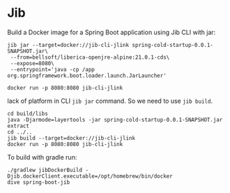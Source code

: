# Jib

Build a Docker image for a Spring Boot application using Jib CLI with jar:
```shell
jib jar --target=docker://jib-cli-jlink spring-cold-startup-0.0.1-SNAPSHOT.jar\
 --from=bellsoft/liberica-openjre-alpine:21.0.1-cds\
 --expose=8080\
 --entrypoint='java -cp /app org.springframework.boot.loader.launch.JarLauncher'
 
docker run -p 8080:8080 jib-cli-jlink
```
lack of platform in CLI `jib jar` command. So we need to use `jib build`.
```shell
cd build/libs
java -Djarmode=layertools -jar spring-cold-startup-0.0.1-SNAPSHOT.jar extract
cd ../..
jib build --target=docker://jib-cli-jlink
docker run -p 8080:8080 jib-cli-jlink
```

To build with gradle run:
```shell
./gradlew jibDockerBuild -Djib.dockerClient.executable=/opt/homebrew/bin/docker
dive spring-boot-jib
```
